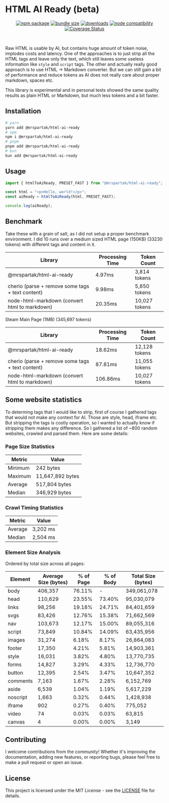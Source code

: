 # HTML AI Ready (beta)

<p align="center">
  <a href="https://npmjs.com/package/@mrspartak/html-ai-ready"><img src="https://img.shields.io/npm/v/@mrspartak/html-ai-ready.svg" alt="npm package"></a>
  <a href="https://npmjs.com/package/@mrspartak/html-ai-ready"><img src="https://img.shields.io/bundlephobia/min/%40mrspartak/html-ai-ready.svg" alt="bundle size"></a>
  <a href="https://npmjs.com/package/@mrspartak/html-ai-ready"><img src="https://img.shields.io/npm/dw/%40mrspartak%2Fhtml-ai-ready.svg" alt="downloads"></a>
  <a href="https://nodejs.org/en/about/previous-releases"><img src="https://img.shields.io/node/v/@mrspartak/html-ai-ready.svg" alt="node compatibility"></a>
  <a href='https://coveralls.io/github/mrspartak/html-ai-ready?branch=master'><img src='https://coveralls.io/repos/github/mrspartak/html-ai-ready/badge.svg?branch=master' alt='Coverage Status' /></a>
</p>
<br/>

Raw HTML is usable by AI, but contains huge amount of token noise, implodes costs and latency.
One of the approaches is to just strip all the HTML tags and leave only the text, which still leaves some useless information like `style` and `script` tags.
The other and actually really good approach is to use HTML -> Markdown converter. But we can still gain a bit of performance and reduce tokens as AI does not really care about proper markdown, spaces etc.

This library is experimental and in personal tests showed the same quality results as plain HTML or Markdown, but much less tokens and a bit faster.

## Installation

```bash
# yarn
yarn add @mrspartak/html-ai-ready
# npm
npm i @mrspartak/html-ai-ready
# pnpm
pnpm add @mrspartak/html-ai-ready
# bun
bun add @mrspartak/html-ai-ready
```

## Usage

```ts
import { htmlToAiReady, PRESET_FAST } from "@mrspartak/html-ai-ready";

const html = "<p>Hello, world!</p>";
const aiReady = htmlToAiReady(html, PRESET_FAST);

console.log(aiReady);
```

## Benchmark

Take these with a grain of salt, as I did not setup a proper benchmark environment.
I did 10 runs over a medium sized HTML page (150KB) (33230 tokens) with different tags and content in it.

| Library                                          | Processing Time | Token Count   |
| ------------------------------------------------ | --------------- | ------------- |
| @mrspartak/html-ai-ready                         | 4.97ms          | 3,814 tokens  |
| cherio (parse + remove some tags + text content) | 9.98ms          | 5,850 tokens  |
| node-html-markdown (convert html to markdown)    | 20.35ms         | 10,027 tokens |

Steam Main Page (1MB) (345,697 tokens)

| Library                                          | Processing Time | Token Count   |
| ------------------------------------------------ | --------------- | ------------- |
| @mrspartak/html-ai-ready                         | 18.62ms         | 12,128 tokens |
| cherio (parse + remove some tags + text content) | 87.81ms         | 11,055 tokens |
| node-html-markdown (convert html to markdown)    | 106.86ms        | 10,027 tokens |

## Some website statistics

To determing tags that I would like to strip, first of course I gathered tags that would not make any context for AI. Those are style, head, iframe etc.
But stripping the tags is costly operation, so I wanted to actually know if stripping them makes any difference. So I gathered a list of ~800 random websites, crawled and parsed them.
Here are some details:

### Page Size Statistics

| Metric  | Value            |
| ------- | ---------------- |
| Minimum | 242 bytes        |
| Maximum | 11,647,892 bytes |
| Average | 517,804 bytes    |
| Median  | 346,929 bytes    |

### Crawl Timing Statistics

| Metric  | Value    |
| ------- | -------- |
| Average | 3,202 ms |
| Median  | 2,504 ms |

### Element Size Analysis

Ordered by total size across all pages:

| Element  | Average Size (bytes) | % of Page | % of Body | Total Size (bytes) |
| -------- | -------------------- | --------- | --------- | ------------------ |
| body     | 406,357              | 76.11%    | -         | 349,061,078        |
| head     | 110,629              | 23.55%    | 73.40%    | 95,030,079         |
| links    | 98,256               | 19.18%    | 24.71%    | 84,401,659         |
| svgs     | 83,426               | 12.76%    | 15.38%    | 71,662,569         |
| nav      | 103,673              | 12.17%    | 15.00%    | 89,055,316         |
| script   | 73,849               | 10.84%    | 14.09%    | 63,435,956         |
| images   | 31,274               | 6.18%     | 8.17%     | 26,864,083         |
| footer   | 17,350               | 4.21%     | 5.81%     | 14,903,361         |
| style    | 16,031               | 3.82%     | 4.80%     | 13,770,735         |
| forms    | 14,827               | 3.29%     | 4.33%     | 12,736,770         |
| button   | 12,395               | 2.54%     | 3.47%     | 10,647,352         |
| comments | 7,163                | 1.67%     | 2.28%     | 6,152,769          |
| aside    | 6,539                | 1.04%     | 1.19%     | 5,617,229          |
| noscript | 1,663                | 0.32%     | 0.44%     | 1,428,938          |
| iframe   | 902                  | 0.27%     | 0.40%     | 775,052            |
| video    | 74                   | 0.03%     | 0.03%     | 63,815             |
| canvas   | 4                    | 0.00%     | 0.00%     | 3,149              |

## Contributing

I welcome contributions from the community! Whether it's improving the documentation, adding new features, or reporting bugs, please feel free to make a pull request or open an issue.

## License

This project is licensed under the MIT License - see the [LICENSE](LICENSE) file for details.
